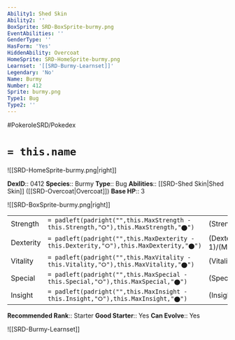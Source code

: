 ```yaml
---
Ability1: Shed Skin
Ability2: ''
BoxSprite: SRD-BoxSprite-burmy.png
EventAbilities: ''
GenderType: ''
HasForm: 'Yes'
HiddenAbility: Overcoat
HomeSprite: SRD-HomeSprite-burmy.png
Learnset: '[[SRD-Burmy-Learnset]]'
Legendary: 'No'
Name: Burmy
Number: 412
Sprite: burmy.png
Type1: Bug
Type2: ''
---
```


#PokeroleSRD/Pokedex

# `= this.name`

![[SRD-HomeSprite-burmy.png|right]]

**DexID**:: 0412
**Species**:: Burmy
**Type**:: Bug
**Abilities**:: [[SRD-Shed Skin|Shed Skin]] ([[SRD-Overcoat|Overcoat]])
**Base HP**:: 3

![[SRD-BoxSprite-burmy.png|right]]

|           |                                                                                        |                                          |
| --------- | -------------------------------------------------------------------------------------- | ---------------------------------------- |
| Strength  | `= padleft(padright("",this.MaxStrength - this.Strength,"⭘"),this.MaxStrength,"⬤")`    | (Strength::1)/(MaxStrength::3)   |
| Dexterity | `= padleft(padright("",this.MaxDexterity - this.Dexterity,"⭘"),this.MaxDexterity,"⬤")` | (Dexterity:: 1)/(MaxDexterity::3) |
| Vitality  | `= padleft(padright("",this.MaxVitality - this.Vitality,"⭘"),this.MaxVitality,"⬤")`    | (Vitality::2)/(MaxVitality::4)   |
| Special   | `= padleft(padright("",this.MaxSpecial - this.Special,"⭘"),this.MaxSpecial,"⬤")`       | (Special::1)/(MaxSpecial::3)     |
| Insight   | `= padleft(padright("",this.MaxInsight - this.Insight,"⭘"),this.MaxInsight,"⬤")`       | (Insight::2)/(MaxInsight::4)     |

**Recommended Rank**:: Starter
**Good Starter**:: Yes
**Can Evolve**:: Yes

![[SRD-Burmy-Learnset]]